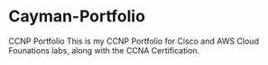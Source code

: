 # Cayman-Portfolio
CCNP Portfolio
This is my CCNP Portfolio for Cisco and AWS Cloud Founations labs, along with the CCNA Certification.
